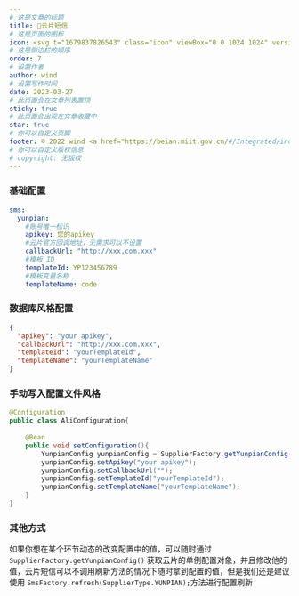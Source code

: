 ```yaml
---
# 这是文章的标题
title: 🎸云片短信
# 这是页面的图标
icon: <svg t="1679837826543" class="icon" viewBox="0 0 1024 1024" version="1.1" xmlns="http://www.w3.org/2000/svg" p-id="1201" width="200" height="200"><path d="M763.136 958.72H262.656c-50.944 0-92.16-41.216-92.16-92.16V518.144H107.776c-25.6 0-48.128-15.36-57.6-39.168s-3.584-50.432 14.848-68.096c0.256-0.256 0.512-0.512 0.768-0.512l344.064-307.2c56.576-53.248 145.408-53.76 202.496-1.28l346.624 307.2 0.512 0.512c18.944 17.408 25.088 44.288 15.616 68.352-9.472 24.064-32 39.424-57.856 39.424h-61.696v348.928c-0.256 50.944-41.472 92.416-92.416 92.416zM107.52 456.704h93.696c16.896 0 30.72 13.824 30.72 30.72v379.136c0 16.896 13.824 30.72 30.72 30.72h500.48c16.896 0 30.72-13.824 30.72-30.72V486.656c0-16.896 13.824-30.72 30.72-30.72H917.504s0.256-0.512 0.256-0.768l-0.256-0.256-346.368-307.2-0.512-0.512c-33.536-30.976-86.016-30.72-119.04 0.768-0.256 0.256-0.512 0.512-0.768 0.512L107.264 455.68c0 0.256-0.256 0.256-0.256 0.256s0.256 0.512 0.512 0.768c-0.256 0 0 0 0 0z m0 0z" fill="#040000" p-id="1202"></path><path d="M644.608 897.024h-61.44v-218.112c0-16.64-13.824-29.952-30.72-29.952H471.04c-16.896 0-30.72 13.568-30.72 29.952v218.112h-61.44v-218.112c0-50.432 41.216-91.392 92.16-91.392h81.408c50.944 0 92.16 40.96 92.16 91.392v218.112z" fill="#D63123" p-id="1203"></path></svg>
# 这是侧边栏的顺序
order: 7
# 设置作者
author: wind
# 设置写作时间
date: 2023-03-27
# 此页面会在文章列表置顶
sticky: true
# 此页面会出现在文章收藏中
star: true
# 你可以自定义页脚
footer: © 2022 wind <a href="https://beian.miit.gov.cn/#/Integrated/index" target="_blank">冀ICP备2021004949号-3</a>
# 你可以自定义版权信息
# copyright: 无版权
---
```

### 基础配置
```yaml
sms:
  yunpian:
    #账号唯一标识
    apikey: 您的apikey
    #云片官方回调地址，无需求可以不设置
    callbackUrl: "http://xxx.com.xxx"
    #模板 ID
    templateId: YP123456789
    #模板变量名称
    templateName: code
```
### 数据库风格配置
```json
{
  "apikey": "your apikey",
  "callbackUrl": "http://xxx.com.xxx",
  "templateId": "yourTemplateId",
  "templateName": "yourTemplateName"
}
```
### 手动写入配置文件风格
```java
@Configuration
public class AliConfiguration{
    
    @Bean
    public void setConfiguration(){
        YunpianConfig yunpianConfig = SupplierFactory.getYunpianConfig();
        yunpianConfig.setApikey("your apikey");
        yunpianConfig.setCallbackUrl("");
        yunpianConfig.setTemplateId("yourTemplateId");
        yunpianConfig.setTemplateName("yourTemplateName");
    }
}
```
### 其他方式
如果你想在某个环节动态的改变配置中的值，可以随时通过`SupplierFactory.getYunpianConfig()`
获取云片的单例配置对象，并且修改他的值，云片短信可以不调用刷新方法的情况下随时拿到配置的值，但是我们还是建议使用
`SmsFactory.refresh(SupplierType.YUNPIAN);`方法进行配置刷新